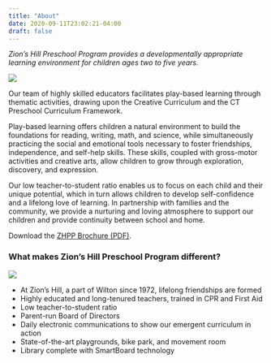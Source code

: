 ```yaml
---
title: "About"
date: 2020-09-11T23:02:21-04:00
draft: false
---
```


*Zion’s Hill Preschool Program provides a developmentally appropriate learning environment for children ages two to five years.*

![](/about/about-zions-hill.jpg)

Our team of highly skilled educators facilitates play-based learning through thematic activities, drawing upon the Creative Curriculum and the CT Preschool Curriculum Framework.

Play-based learning offers children a natural environment to build the foundations for reading, writing, math, and science, while simultaneously practicing the social and emotional tools necessary to foster friendships, independence, and self-help skills. These skills, coupled with gross-motor activities and creative arts, allow children to grow through exploration, discovery, and expression.

Our low teacher-to-student ratio enables us to focus on each child and their unique potential, which in turn allows children to develop self-confidence and a lifelong love of learning. In partnership with families and the community, we provide a nurturing and loving atmosphere to support our children and provide continuity between school and home.

Download the [ZHPP Brochure (PDF)](/about/zhpp_brochure.pdf).

### What makes Zion’s Hill Preschool Program different?

![](/about/Climbing-wall-150x150.jpg)

* At Zion’s Hill, a part of Wilton since 1972, lifelong friendships are formed
* Highly educated and long-tenured teachers, trained in CPR and First Aid
* Low teacher-to-student ratio
* Parent-run Board of Directors
* Daily electronic communications to show our emergent curriculum in action
* State-of-the-art playgrounds, bike park, and movement room
* Library complete with SmartBoard technology

